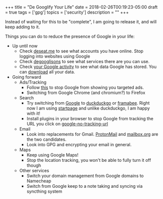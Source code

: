 +++
title = "De Googlify Your Life"
date = 2018-02-26T00:19:23-05:00
draft = true
tags = ['gpg']
topics = ['security']
description = ""
+++

Instead of waiting for this to be "complete", I am going to release it, and will keep adding to it.

Things you can do to reduce the presence of Google in your life:

* Up until now
    * Check [deseat.me](deseat.me) to see what accounts you have online. Stop logging into websites using Google
    * Check [degooglisons](https://degooglisons-internet.org/liste?l=en) to see what services there are you can use.
    * Check [your Google activity](https://myactivity.google.com/myactivity) to see what data Google has stored. You can [download](https://takeout.google.com/settings/takeout?pli=1) all your data.
* Going forward
    * Ads/Tracking
        * Follow [this](https://gadgets.ndtv.com/internet/features/how-to-stop-google-from-tracking-you-on-the-web-550286) to stop Google from showing you targeted ads. 
        * Switching from Google Chrome (and chromium?) to Firefox
    * Search
        * Try switching from [Google](https://google.com) to [duckduckgo](https://duckduckgo.com) or [framabee](https://framabee.org/). Right now I am using [startpage](https://www.startpage.com/) and unlike duckduckgo, I am happy with it!
        * Install plugins in your browser to stop Google from tracking the URL you click on [google-no-tracking-url](https://addons.mozilla.org/en-US/firefox/addon/google-no-tracking-url/)
    * Email
        * Look into replacements for Gmail. [ProtonMail](https://protonmail.com/) and [mailbox.org](https://mailbox.org/) are the two candidates.
        * Look into GPG and encrypting your email in general.
    * Maps
        * Keep using Google Maps!
        * Stop the location tracking, you won't be able to fully turn it off though
    * Other services
        * Switch your domain management from Google domains to Namecheap
        * Switch from Google keep to a note taking and syncing via syncthing system


